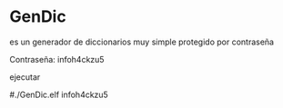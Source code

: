 # GenDic

es un generador de diccionarios muy simple protegido por contraseña

Contraseña: infoh4ckzu5

ejecutar 

#./GenDic.elf infoh4ckzu5
